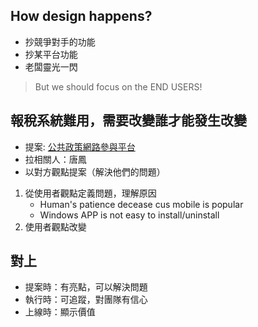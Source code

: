 ## How design happens?

- 抄競爭對手的功能
- 抄某平台功能
- 老闆靈光一閃

> But we should focus on the END USERS!

## 報稅系統難用，需要改變誰才能發生改變

- 提案: [公共政策網路參與平台](https://join.gov.tw)
- 拉相關人：唐鳳
- 以對方觀點提案（解決他們的問題）

1. 從使用者觀點定義問題，理解原因
   - Human's patience decease cus mobile is popular
   - Windows APP is not easy to install/uninstall
2. 使用者觀點改變

## 對上

- 提案時：有亮點，可以解決問題
- 執行時：可追蹤，對團隊有信心
- 上線時：顯示價值